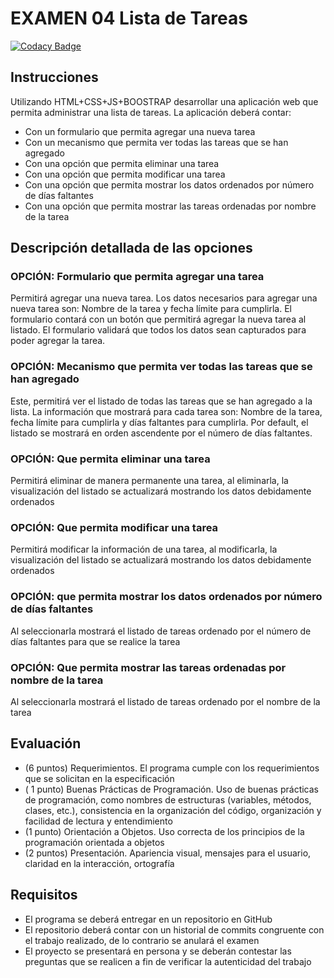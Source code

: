 # EXAMEN 04 Lista de Tareas

[![Codacy Badge](https://api.codacy.com/project/badge/Grade/69163410ab854459a98bacb26aa7a0a9)](https://www.codacy.com/app/cperez26/07-evaluacion-programacion-orientada-a-objetos-cperez26?utm_source=github.com&amp;utm_medium=referral&amp;utm_content=POO-2019-2K/07-evaluacion-programacion-orientada-a-objetos-cperez26&amp;utm_campaign=Badge_Grade)

## Instrucciones

Utilizando HTML+CSS+JS+BOOSTRAP desarrollar una aplicación web que permita administrar una lista de tareas. La aplicación deberá contar:

- Con un formulario que permita agregar una nueva tarea
- Con un mecanismo que permita ver todas las tareas que se han agregado
- Con una opción que permita eliminar una tarea
- Con una opción que permita modificar una tarea
- Con una opción que permita mostrar los datos ordenados por número de días faltantes
- Con una opción que permita mostrar las tareas ordenadas por nombre de la tarea

## Descripción detallada de las opciones

### OPCIÓN: Formulario que permita agregar una tarea

Permitirá agregar una nueva tarea. Los datos necesarios para agregar una nueva tarea son: Nombre de la tarea y fecha límite para cumplirla.
El formulario contará con un botón que permitirá agregar la nueva tarea al listado. El formulario validará que todos los datos sean capturados para poder agregar la tarea.

### OPCIÓN: Mecanismo que permita ver todas las tareas que se han agregado

Este, permitirá ver el listado de todas las tareas que se han agregado a la lista. La información que mostrará para cada tarea son: Nombre de la tarea, fecha límite para cumplirla y días faltantes para cumplirla. Por default, el listado se mostrará en orden ascendente por el número de días faltantes.

### OPCIÓN: Que permita eliminar una tarea

Permitirá eliminar de manera permanente una tarea, al eliminarla, la visualización del listado se actualizará mostrando los datos debidamente ordenados

### OPCIÓN: Que permita modificar una tarea

Permitirá modificar la información de una tarea, al modificarla, la visualización del listado se actualizará mostrando los datos debidamente ordenados

### OPCIÓN: que permita mostrar los datos ordenados por número de días faltantes

Al seleccionarla mostrará el listado de tareas ordenado por el número de días faltantes para que se realice la tarea

### OPCIÓN: Que permita mostrar las tareas ordenadas por nombre de la tarea

Al seleccionarla mostrará el listado de tareas ordenado por el nombre de la tarea

## Evaluación

 - (6 puntos) Requerimientos. El programa cumple con los requerimientos que se solicitan en la especificación
- ( 1 punto) Buenas Prácticas de Programación. Uso de buenas prácticas de programación, como nombres de estructuras (variables, métodos, clases, etc.), consistencia en la organización del código, organización y facilidad de lectura y entendimiento
- (1 punto) Orientación a Objetos. Uso correcta de los principios de la programación orientada a objetos
- (2 puntos) Presentación. Apariencia visual, mensajes para el usuario, claridad en la interacción, ortografía

## Requisitos

- El programa se deberá entregar en un repositorio en GitHub
- El repositorio deberá contar con un historial de commits congruente con el trabajo realizado, de lo contrario se anulará el examen
- El proyecto se presentará en persona y se deberán contestar las preguntas que se realicen a fin de verificar la autenticidad del trabajo
